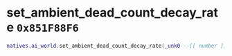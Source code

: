 # set_ambient_dead_count_decay_rate `0x851F88F6`

```lua
natives.ai_world.set_ambient_dead_count_decay_rate(_unk0 --[[ number ]])
```